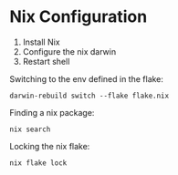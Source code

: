 # Nix Configuration

1. Install Nix
2. Configure the nix darwin
3. Restart shell

Switching to the env defined in the flake:
```
darwin-rebuild switch --flake flake.nix
```

Finding a nix package:
```
nix search
```

Locking the nix flake:

```
nix flake lock
```
